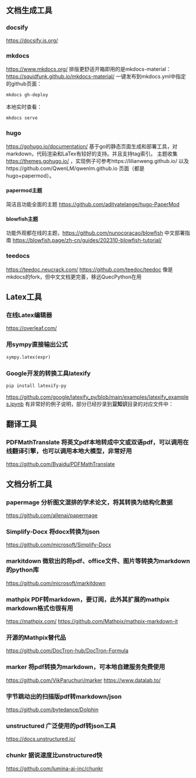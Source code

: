 ## 文档生成工具

### docsify
https://docsify.js.org/

### mkdocs
https://www.mkdocs.org/
排版更舒适开箱即用的是mkdocs-material：
https://squidfunk.github.io/mkdocs-material/
一键发布到mkdocs.yml中指定的github页面：
```sh
mkdocs gh-deploy
```
本地实时查看：
```sh
mkdocs serve
```

### hugo
https://gohugo.io/documentation/  基于go的静态页面生成和部署工具，对markdown，代码渲染和LaTex有较好的支持。并且支持tag索引。
主题收集  https://themes.gohugo.io/  ，实现例子可参考https://lilianweng.github.io/ 以及https://github.com/QwenLM/qwenlm.github.io 页面（都是hugo+papermod）。
#### papermod主题
简洁且功能全面的主题 https://github.com/adityatelange/hugo-PaperMod
#### blowfish主题
功能外观都在线的主题，https://github.com/nunocoracao/blowfish
中文部署指南 https://blowfish.page/zh-cn/guides/202310-blowfish-tutorial/

### teedocs
https://teedoc.neucrack.com/
https://github.com/teedoc/teedoc
像是mkdocs的fork，但中文文档更完善，移远QuecPython在用

## Latex工具
### 在线Latex编辑器
https://overleaf.com/
### 用sympy直接输出公式
```python
sympy.latex(expr)
```
### Google开发的转换工具latexify
```sh
pip install latexify-py
```
https://github.com/google/latexify_py/blob/main/examples/latexify_examples.ipynb 有非常好的例子说明，部分已经抄录到**豆知识**目录的对应文件中：

## 翻译工具

### PDFMathTranslate 将英文pdf本地转成中文或双语pdf，可以调用在线翻译引擎，也可以调用本地大模型，非常好用
https://github.com/Byaidu/PDFMathTranslate

## 文档分析工具

### papermage 分析图文混排的学术论文，将其转换为结构化数据
https://github.com/allenai/papermage

### Simplify-Docx 将docx转换为json
https://github.com/microsoft/Simplify-Docx

### markitdown 微软出的将pdf、office文件、图片等转换为markdown的python库
https://github.com/microsoft/markitdown

### mathpix PDF转markdown，要订阅，此外其扩展的mathpix markdown格式也很有用
https://mathpix.com/
https://github.com/Mathpix/mathpix-markdown-it

### 开源的Mathpix替代品
https://github.com/DocTron-hub/DocTron-Formula

### marker 将pdf转换为markdown，可本地自建服务免费使用
https://github.com/VikParuchuri/marker
https://www.datalab.to/

### 字节跳动出的扫描版pdf转markdown/json
https://github.com/bytedance/Dolphin

### unstructured 广泛使用的pdf转json工具
https://docs.unstructured.io/

### chunkr 据说速度比unstructured快
https://github.com/lumina-ai-inc/chunkr